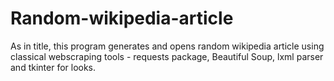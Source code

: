 # Random-wikipedia-article

As in title, this program generates and opens random wikipedia article using classical webscraping tools - requests package, Beautiful Soup, lxml parser and tkinter for looks.
